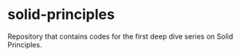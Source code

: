 # solid-principles
Repository that contains codes for the first deep dive series on Solid Principles.


